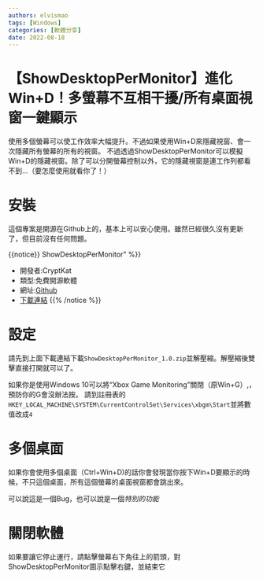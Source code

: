 ```yaml
---
authors: elvismao
tags: [Windows]
categories: [軟體分享]
date: 2022-08-18
---
```


# 【ShowDesktopPerMonitor】進化Win+D！多螢幕不互相干擾/所有桌面視窗一鍵顯示

使用多個螢幕可以使工作效率大幅提升。不過如果使用Win+D來隱藏視窗、會一次隱藏所有螢幕的所有的視窗。
不過透過ShowDesktopPerMonitor可以模擬Win+D的隱藏視窗。除了可以分開螢幕控制以外，它的隱藏視窗是連工作列都看不到...（要怎麼使用就看你了！）

<!--more-->

# 安裝

這個專案是開源在Github上的，基本上可以安心使用。雖然已經很久沒有更新了，但目前沒有任何問題。

{{notice}}
ShowDesktopPerMonitor" %}}

- 開發者:CryptKat
- 類型:免費開源軟體
- 網址:[Github](https://github.com/CryptKat/ShowDesktopPerMonitor/)
- [下載連結](https://github.com/CryptKat/ShowDesktopPerMonitor/releases/tag/1.0)
  {{% /notice %}}

# 設定

請先到上面下載連結下載`ShowDesktopPerMonitor_1.0.zip`並解壓縮。解壓縮後雙擊直接打開就可以了。

如果你是使用Windows 10可以將“Xbox Game Monitoring”關閉（原Win+G）,，預防你的G會沒辦法按。
請到註冊表的`HKEY_LOCAL_MACHINE\SYSTEM\CurrentControlSet\Services\xbgm\Start`並將數值改成`4`

# 多個桌面

如果你會使用多個桌面（Ctrl+Win+D)的話你會發現當你按下Win+D要顯示的時候，不只這個桌面，所有這個螢幕的桌面視窗都會跳出來。

可以說這是一個Bug，也可以說是一個*特別的功能*

# 關閉軟體

如果要讓它停止運行，請點擊螢幕右下角往上的箭頭，對ShowDesktopPerMonitor圖示點擊右鍵，並結束它
